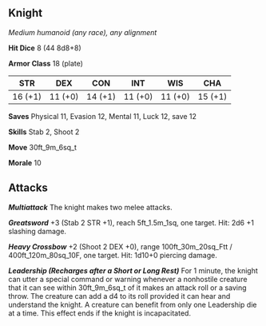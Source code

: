 ## Knight

*Medium humanoid (any race), any alignment*

**Hit Dice** 8 (44 8d8+8)

**Armor Class** 18 (plate)

| STR     | DEX     | CON     | INT     | WIS     | CHA     |
|---------|---------|---------|---------|---------|---------|
| 16 (+1) | 11 (+0) | 14 (+1) | 11 (+0) | 11 (+0) | 15 (+1) |

**Saves** Physical 11, Evasion 12, Mental 11, Luck 12, save 12

**Skills** Stab 2, Shoot 2

**Move** 30ft\_9m\_6sq\_t

**Morale** 10

## Attacks

***Multiattack*** The knight makes two melee attacks.

***Greatsword*** +3 (Stab 2 STR +1), reach 5ft\_1.5m\_1sq, one target. Hit: 2d6 +1 slashing damage.

***Heavy Crossbow*** +2 (Shoot 2 DEX +0), range 100ft\_30m\_20sq\_Ftt / 400ft\_120m\_80sq\_10F, one target. Hit: 1d10+0 piercing damage.

***Leadership (Recharges after a Short or Long Rest)*** For 1 minute, the knight can utter a special command or warning whenever a nonhostile creature that it can see within 30ft\_9m\_6sq\_t of it makes an attack roll or a saving throw. The creature can add a d4 to its roll provided it can hear and understand the knight. A creature can benefit from only one Leadership die at a time. This effect ends if the knight is incapacitated.

